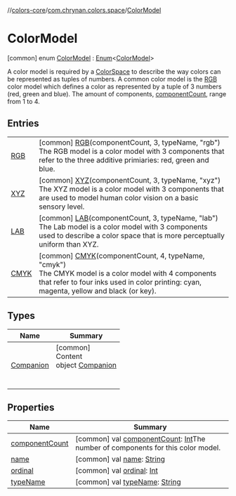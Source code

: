 //[colors-core](../../../index.md)/[com.chrynan.colors.space](../index.md)/[ColorModel](index.md)



# ColorModel  
 [common] enum [ColorModel](index.md) : [Enum](https://kotlinlang.org/api/latest/jvm/stdlib/kotlin/-enum/index.html)<[ColorModel](index.md)> 

A color model is required by a [ColorSpace](../-color-space/index.md) to describe the way colors can be represented as tuples of numbers. A common color model is the [RGB](-r-g-b/index.md) color model which defines a color as represented by a tuple of 3 numbers (red, green and blue). The amount of components, [componentCount](component-count.md), range from 1 to 4.

   


## Entries  
  
| | |
|---|---|
| <a name="com.chrynan.colors.space/ColorModel.RGB///PointingToDeclaration/"></a>[RGB](-r-g-b/index.md)| <a name="com.chrynan.colors.space/ColorModel.RGB///PointingToDeclaration/"></a> [common] [RGB](-r-g-b/index.md)(componentCount, 3, typeName, "rgb")  <br>The RGB model is a color model with 3 components that refer to the three additive primiaries: red, green and blue.   <br>|
| <a name="com.chrynan.colors.space/ColorModel.XYZ///PointingToDeclaration/"></a>[XYZ](-x-y-z/index.md)| <a name="com.chrynan.colors.space/ColorModel.XYZ///PointingToDeclaration/"></a> [common] [XYZ](-x-y-z/index.md)(componentCount, 3, typeName, "xyz")  <br>The XYZ model is a color model with 3 components that are used to model human color vision on a basic sensory level.   <br>|
| <a name="com.chrynan.colors.space/ColorModel.LAB///PointingToDeclaration/"></a>[LAB](-l-a-b/index.md)| <a name="com.chrynan.colors.space/ColorModel.LAB///PointingToDeclaration/"></a> [common] [LAB](-l-a-b/index.md)(componentCount, 3, typeName, "lab")  <br>The Lab model is a color model with 3 components used to describe a color space that is more perceptually uniform than XYZ.   <br>|
| <a name="com.chrynan.colors.space/ColorModel.CMYK///PointingToDeclaration/"></a>[CMYK](-c-m-y-k/index.md)| <a name="com.chrynan.colors.space/ColorModel.CMYK///PointingToDeclaration/"></a> [common] [CMYK](-c-m-y-k/index.md)(componentCount, 4, typeName, "cmyk")  <br>The CMYK model is a color model with 4 components that refer to four inks used in color printing: cyan, magenta, yellow and black (or key).   <br>|


## Types  
  
|  Name |  Summary | 
|---|---|
| <a name="com.chrynan.colors.space/ColorModel.Companion///PointingToDeclaration/"></a>[Companion](-companion/index.md)| <a name="com.chrynan.colors.space/ColorModel.Companion///PointingToDeclaration/"></a>[common]  <br>Content  <br>object [Companion](-companion/index.md)  <br><br><br>|


## Properties  
  
|  Name |  Summary | 
|---|---|
| <a name="com.chrynan.colors.space/ColorModel/componentCount/#/PointingToDeclaration/"></a>[componentCount](component-count.md)| <a name="com.chrynan.colors.space/ColorModel/componentCount/#/PointingToDeclaration/"></a> [common] val [componentCount](component-count.md): [Int](https://kotlinlang.org/api/latest/jvm/stdlib/kotlin/-int/index.html)The number of components for this color model.   <br>|
| <a name="com.chrynan.colors.space/ColorModel/name/#/PointingToDeclaration/"></a>[name](index.md#%5Bcom.chrynan.colors.space%2FColorModel%2Fname%2F%23%2FPointingToDeclaration%2F%5D%2FProperties%2F988389714)| <a name="com.chrynan.colors.space/ColorModel/name/#/PointingToDeclaration/"></a> [common] val [name](index.md#%5Bcom.chrynan.colors.space%2FColorModel%2Fname%2F%23%2FPointingToDeclaration%2F%5D%2FProperties%2F988389714): [String](https://kotlinlang.org/api/latest/jvm/stdlib/kotlin/-string/index.html)   <br>|
| <a name="com.chrynan.colors.space/ColorModel/ordinal/#/PointingToDeclaration/"></a>[ordinal](index.md#%5Bcom.chrynan.colors.space%2FColorModel%2Fordinal%2F%23%2FPointingToDeclaration%2F%5D%2FProperties%2F988389714)| <a name="com.chrynan.colors.space/ColorModel/ordinal/#/PointingToDeclaration/"></a> [common] val [ordinal](index.md#%5Bcom.chrynan.colors.space%2FColorModel%2Fordinal%2F%23%2FPointingToDeclaration%2F%5D%2FProperties%2F988389714): [Int](https://kotlinlang.org/api/latest/jvm/stdlib/kotlin/-int/index.html)   <br>|
| <a name="com.chrynan.colors.space/ColorModel/typeName/#/PointingToDeclaration/"></a>[typeName](type-name.md)| <a name="com.chrynan.colors.space/ColorModel/typeName/#/PointingToDeclaration/"></a> [common] val [typeName](type-name.md): [String](https://kotlinlang.org/api/latest/jvm/stdlib/kotlin/-string/index.html)   <br>|


